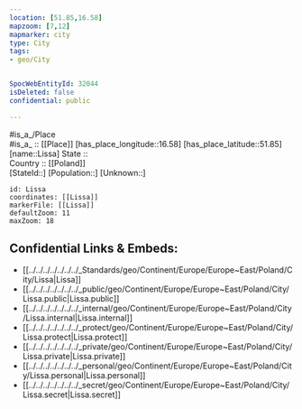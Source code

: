 ```yaml
---
location: [51.85,16.58] 
mapzoom: [7,12] 
mapmarker: city 
type: City
tags:
- geo/City


SpocWebEntityId: 32044
isDeleted: false
confidential: public

---
```

#is_a_/Place  
#is_a_ :: [[Place]] 
[has_place_longitude::16.58] 
[has_place_latitude::51.85] 
[name::Lissa] 
State ::  
Country :: [[Poland]]  
[StateId::] 
[Population::] 
[Unknown::] 


```leaflet
id: Lissa
coordinates: [[Lissa]] 
markerFile: [[Lissa]] 
defaultZoom: 11 
maxZoom: 18
```


## Confidential Links & Embeds: 
- [[../../../../../../../_Standards/geo/Continent/Europe/Europe~East/Poland/City/Lissa|Lissa]] 
- [[../../../../../../../_public/geo/Continent/Europe/Europe~East/Poland/City/Lissa.public|Lissa.public]] 
- [[../../../../../../../_internal/geo/Continent/Europe/Europe~East/Poland/City/Lissa.internal|Lissa.internal]] 
- [[../../../../../../../_protect/geo/Continent/Europe/Europe~East/Poland/City/Lissa.protect|Lissa.protect]] 
- [[../../../../../../../_private/geo/Continent/Europe/Europe~East/Poland/City/Lissa.private|Lissa.private]] 
- [[../../../../../../../_personal/geo/Continent/Europe/Europe~East/Poland/City/Lissa.personal|Lissa.personal]] 
- [[../../../../../../../_secret/geo/Continent/Europe/Europe~East/Poland/City/Lissa.secret|Lissa.secret]] 
